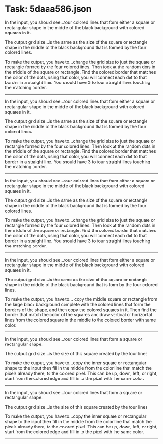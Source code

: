 # Task: 5daaa586.json

In the input, you should see...four colored lines that form either a square or rectangular shape in the middle of the black background with colored squares in it.

The output grid size...is the same as the size of the square or rectangle shape in the middle of the black background that is formed by the four colored lines.

To make the output, you have to...change the grid size to just the square or rectangle formed by the four colored lines. Then look at the random dots in the middle of the square or rectangle. Find the colored border that matches the color of the dots, using that color, you will connect each dot to that border in a straight line. You should have 3 to four straight lines touching the matching border.

---

In the input, you should see...four colored lines that form either a square or rectangular shape in the middle of the black background with colored squares in it.

The output grid size...is the same as the size of the square or rectangle shape in the middle of the black background that is formed by the four colored lines.

To make the output, you have to...change the grid size to just the square or rectangle formed by the four colored lines. Then look at the random dots in the middle of the square or rectangle. Find the colored border that matches the color of the dots, using that color, you will connect each dot to that border in a straight line. You should have 3 to four straight lines touching the matching border.

---

In the input, you should see...four colored lines that form either a square or rectangular shape in the middle of the black background with colored squares in it.

The output grid size...is the same as the size of the square or rectangle shape in the middle of the black background that is formed by the four colored lines.

To make the output, you have to...change the grid size to just the square or rectangle formed by the four colored lines. Then look at the random dots in the middle of the square or rectangle. Find the colored border that matches the color of the dots, using that color, you will connect each dot to that border in a straight line. You should have 3 to four straight lines touching the matching border.

---

In the input, you should see...four colored lines that form either a square or rectangular shape in the middle of the black background with colored squares in it.

The output grid size...is the same as the size of the square or rectangle shape in the middle of the black background that is form by the four colored lines.

To make the output, you have to... copy the middle square or rectangle from the large black background complete with the colored lines that form the borders of the shape, and then copy the colored squares in it. Then find the border that match the color of the squares and draw vertical or horizontal lines from the colored square in the middle to the colored border with same color.

---

In the input, you should see...four colored lines that form a square or rectangular shape.

The output grid size...is the size of this square created by the four lines

To make the output, you have to...copy the inner square or rectangular shape to the input then fill in the middle from the color line that match the pixels already there, to the colored pixel. This can be up, down, left, or right, start from the colored edge and fill in to the pixel with the same color.

---

In the input, you should see...four colored lines that form a square or rectangular shape.

The output grid size...is the size of this square created by the four lines

To make the output, you have to...copy the inner square or rectangular shape to the input then fill in the middle from the color line that match the pixels already there, to the colored pixel. This can be up, down, left, or right, start from the colored edge and fill in to the pixel with the same color.

---

